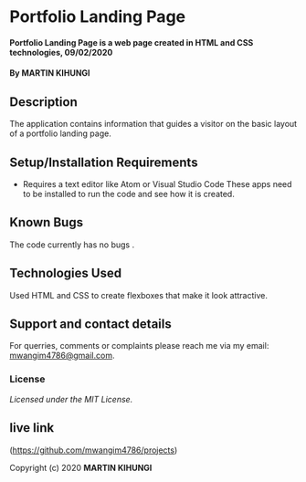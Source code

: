 # Portfolio Landing Page
#### Portfolio Landing Page is a web page created in HTML and CSS technologies, 09/02/2020
#### By **MARTIN KIHUNGI**
## Description
The application contains information that guides a visitor on the basic layout of a portfolio landing page.
## Setup/Installation Requirements
* Requires a text editor like Atom or Visual Studio Code
These apps need to be installed to run the code and see how it is created.
## Known Bugs
The code currently has no bugs .
## Technologies Used
Used HTML and CSS to create flexboxes that make it look attractive.
## Support and contact details
For querries, comments or complaints please reach me via my email: mwangim4786@gmail.com.
### License
*Licensed under the MIT License.*
## live link
(https://github.com/mwangim4786/projects)

Copyright (c) 2020 **MARTIN KIHUNGI**